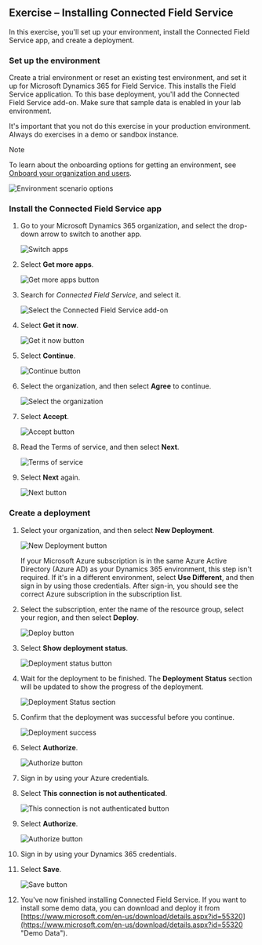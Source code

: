 ## Exercise – Installing Connected Field Service

In this exercise, you'll set up your environment, install the Connected Field Service app, and create a deployment.

### Set up the environment

Create a trial environment or reset an existing test environment, and set it up for Microsoft Dynamics 365 for Field Service. This installs the Field Service application. To this base deployment, you'll add the Connected Field Service add-on. Make sure that sample data is enabled in your lab environment.

It's important that you not do this exercise in your production environment. Always do exercises in a demo or sandbox instance.

> [!NOTE]
> To learn about the onboarding options for getting an environment, see [Onboard your organization and users](https://docs.microsoft.com/en-us/dynamics365/customer-engagement/admin/onboard-your-organization-and-users-to-dynamics-365-online "Getting an Environment").

![Environment scenario options](../media/1-gs-unit3.png)

### Install the Connected Field Service app

1. Go to your Microsoft Dynamics 365 organization, and select the drop-down arrow to switch to another app.

    ![Switch apps](../media/2-gs-unit3.png)

2. Select **Get more apps**.

    ![Get more apps button](../media/3-gs-unit3.png)

3. Search for *Connected Field Service*, and select it.

    ![Select the Connected Field Service add-on](../media/4-gs-unit3.png)

4. Select **Get it now**.

    ![Get it now button](../media/5-gs-unit3.png)

5. Select **Continue**.

    ![Continue button](../media/6-gs-unit3.png)

6. Select the organization, and then select **Agree** to continue.

    ![Select the organization](../media/7-gs-unit3.png)

7. Select **Accept**.

    ![Accept button](../media/8-gs-unit3.png)

8. Read the Terms of service, and then select **Next**.

    ![Terms of service](../media/9-gs-unit3.png)

9. Select **Next** again.

    ![Next button](../media/10-gs-unit3.png)

### Create a deployment

1. Select your organization, and then select **New Deployment**.

    ![New Deployment button](../media/11-gs-unit3.png)

    If your Microsoft Azure subscription is in the same Azure Active Directory (Azure AD) as your Dynamics 365 environment, this step isn't required. If it's in a different environment, select **Use Different**, and then sign in by using those credentials. After sign-in, you should see the correct Azure subscription in the subscription list.

2.	Select the subscription, enter the name of the resource group, select your region, and then select **Deploy**.

    ![Deploy button](../media/12-gs-unit3.png)

3. Select **Show deployment status**.

    ![Deployment status button](../media/13-gs-unit3.png)

4. Wait for the deployment to be finished. The **Deployment Status** section will be updated to show the progress of the deployment.

    ![Deployment Status section](../media/14-gs-unit3.png)

5. Confirm that the deployment was successful before you continue.

    ![Deployment success](../media/15-gs-unit3.png)

6. Select **Authorize**.

    ![Authorize button](../media/16-gs-unit3.png)

7. Sign in by using your Azure credentials.
8. Select **This connection is not authenticated**.

    ![This connection is not authenticated button](../media/17-gs-unit3.png)

9. Select **Authorize**.

    ![Authorize button](../media/18-gs-unit3.png)

10. Sign in by using your Dynamics 365 credentials.
11. Select **Save**.

    ![Save button](../media/19-gs-unit3.png)

12.	You've now finished installing Connected Field Service. If you want to install some demo data, you can download and deploy it from [https://www.microsoft.com/en-us/download/details.aspx?id=55320](https://www.microsoft.com/en-us/download/details.aspx?id=55320 "Demo Data").
